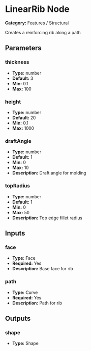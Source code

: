 
# LinearRib Node

**Category:** Features / Structural

Creates a reinforcing rib along a path

## Parameters


### thickness
- **Type:** number
- **Default:** 3
- **Min:** 0.1
- **Max:** 100



### height
- **Type:** number
- **Default:** 20
- **Min:** 0.1
- **Max:** 1000



### draftAngle
- **Type:** number
- **Default:** 1
- **Min:** 0
- **Max:** 10
- **Description:** Draft angle for molding


### topRadius
- **Type:** number
- **Default:** 1
- **Min:** 0
- **Max:** 50
- **Description:** Top edge fillet radius


## Inputs


### face
- **Type:** Face
- **Required:** Yes
- **Description:** Base face for rib


### path
- **Type:** Curve
- **Required:** Yes
- **Description:** Path for rib


## Outputs


### shape
- **Type:** Shape




